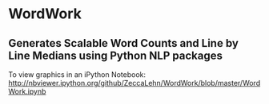 # WordWork
## Generates Scalable Word Counts and Line by Line Medians using Python NLP packages

To view graphics in an iPython Notebook:
http://nbviewer.ipython.org/github/ZeccaLehn/WordWork/blob/master/WordWork.ipynb
